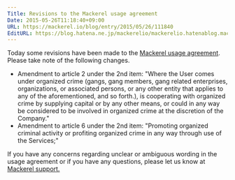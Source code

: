 ```yaml
---
Title: Revisions to the Mackerel usage agreement
Date: 2015-05-26T11:18:40+09:00
URL: https://mackerel.io/blog/entry/2015/05/26/111840
EditURL: https://blog.hatena.ne.jp/mackerelio/mackerelio.hatenablog.mackerel.io/atom/entry/8454420450095468360
---
```


Today some revisions have been made to the [Mackerel usage agreement](https://mackerel.io/docs/entry/terms). Please take note of the following changes.

- Amendment to article 2 under the 2nd item: "Where the User comes under organized crime (gangs, gang members, gang related enterprises, organizations, or associated persons, or any other entity that applies to any of the aforementioned, and so forth.), is cooperating with organized crime by supplying capital or by any other means, or could in any way be considered to be involved in organized crime at the discretion of the Company."
- Amendment to article 6 under the 2nd item: "Promoting organized criminal activity or profiting organized crime in any way through use of the Services;" 

If you have any concerns regarding unclear or ambiguous wording in the usage agreement or if you have any questions, please let us know at <a href="mailto:support@mackerel.io"> Mackerel support.
